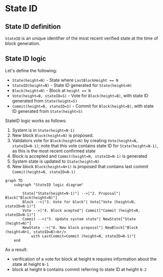 # State ID

## State ID definition

`StateID` is an unique identifier of the most recent verified state at the time of block generation.

## State ID logic

Let's define the following:

* `State(height=N)`  - State where `LastBlockHeight == N`
* `StateID(height=N)` - State ID generated for `State(height=N)`
* `Block(height=N)` - Block at `height == N`
* `Vote(height=B, stateID=S)` - Vote for `Block(height=B)`, with state ID generated from `State(height=S)`
* `Commit(height=B, stateID=S)` - Commit for `Block(height=B)`, with state ID generated from `State(height=S)`

StateID logic works as follows:

1. System is in `State(height=N-1)`
2. New block `Block(height=N)` is proposed.
3. Validators vote for `Block(height=N)` by creating `Vote(height=N, stateID=N-1)`; note that this vote contains state ID for `State(height=N-1)`, as this is the most recent confirmed state
4. Block is accepted and `Commit(height=N, stateID=N-1)` is generated
5. System state is updated to `State(height=N)`
6. New block `Block(height=N+1)` is proposed that contains last commit  `Commit(height=N, stateID=N-1)`



```mermaid 
graph TD
    subgraph "StateID logic diagram"

        State["State(height=N-1)"] -->|"2. Proposal"| Block["Block(height=N)"]
        Block -->|"3. Vote for block"| Vote["Vote (height=N, stateID=N-1)"]
        Vote -->|"4. Block acepted"| Commit["Commit (height=N, stateID=N-1)"]
        Commit -->|"5. Update system state"| NewState["State (height=N)"]
        NewState -->|"6. New block proposal"| NewBlock["Block (height=N+1, stateID=N)<br/>
            with LastCommit=Commit (height=N, stateID=N-1)"]
    end
```

As a result:

 * verification of a vote for block at height `N` requires information about the state at height `N-1`
 * block at height `N` contains commit referring to state ID at height `N-2`
